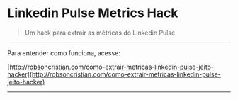 # Linkedin Pulse Metrics Hack

> Um hack para extrair as métricas do Linkedin Pulse

---

Para entender como funciona, acesse:

[http://robsoncristian.com/como-extrair-metricas-linkedin-pulse-jeito-hacker](http://robsoncristian.com/como-extrair-metricas-linkedin-pulse-jeito-hacker)

---
